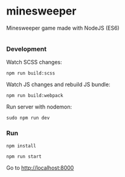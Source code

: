 # minesweeper
Minesweeper game made with NodeJS (ES6)

![]()

### Development

Watch SCSS changes:

`npm run build:scss`

Watch JS changes and rebuild JS bundle:

`npm run build:webpack`

Run server with nodemon:

`sudo npm run dev`

### Run

`npm install`

`npm run start`

Go to [http://localhost:8000](http://localhost:8000)
